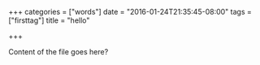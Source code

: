 +++
categories = ["words"]
date = "2016-01-24T21:35:45-08:00"
tags = ["firsttag"]
title = "hello"

+++

Content of the file goes here?

